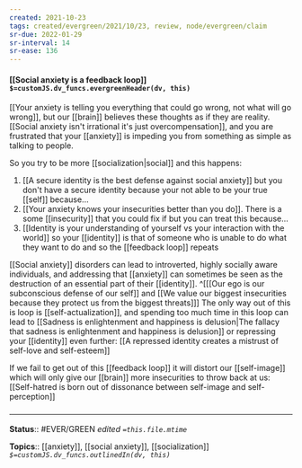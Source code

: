 ```yaml
---
created: 2021-10-23
tags: created/evergreen/2021/10/23, review, node/evergreen/claim
sr-due: 2022-01-29
sr-interval: 14
sr-ease: 136
---
```


#### [[Social anxiety is a feedback loop]] `$=customJS.dv_funcs.evergreenHeader(dv, this)`

[[Your anxiety is telling you everything that could go wrong, not what will go wrong]],
but our [[brain]] believes these thoughts as if they are reality. 
[[Social anxiety isn't irrational it's just overcompensation]], and you are frustrated that your [[anxiety]] is impeding you from something as simple as talking to people.

So you try to be more [[socialization|social]] and this happens:
1. [[A secure identity is the best defense against social anxiety]] but you don't have a secure identity because your not able to be your true [[self]] because...
2. [[Your anxiety knows your insecurities better than you do]]. There is a some [[insecurity]] that you could fix if but you can treat this because... 
3. [[Identity is your understanding of yourself vs your interaction with the world]] so your [[identity]] is that of someone who is unable to do what they want to do and so the [[feedback loop]] repeats

[[Social anxiety]] disorders can lead to introverted, highly socially aware individuals, and addressing that [[anxiety]] can sometimes be seen as the destruction of an essential part of their [[identity]].
^[[[Our ego is our subconscious defense of our self]] and [[We value our biggest insecurities because they protect us from the biggest threats]]]
The only way out of this is loop is [[self-actualization]], and spending too much time in this loop can lead to [[Sadness is enlightenment and happiness is delusion|The fallacy that sadness is enlightenment and happiness is delusion]] or repressing your [[identity]] even further: [[A repressed identity creates a mistrust of self-love and self-esteem]]

If we fail to get out of this [[feedback loop]] it will distort our [[self-image]] which will only give our [[brain]] more insecurities to throw back at us: [[Self-hatred is born out of dissonance between self-image and self-perception]]
### <hr class="footnote"/>

**Status**:: #EVER/GREEN 
*edited `=this.file.mtime`*

**Topics**:: [[anxiety]], [[social anxiety]], [[socialization]]
*`$=customJS.dv_funcs.outlinedIn(dv, this)`*
